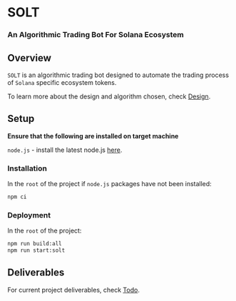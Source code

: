 # SOLT

### An Algorithmic Trading Bot For Solana Ecosystem


## Overview

`SOLT` is an algorithmic trading bot designed to automate the trading process of `Solana` specific ecosystem tokens.

To learn more about the design and algorithm chosen, check [Design](./Design.md).


## Setup

**Ensure that the following are installed on target machine**

`node.js` - install the latest node.js [here](https://nodejs.org/en).

### Installation

In the `root` of the project if `node.js` packages have not been installed:
```bash
npm ci
```

### Deployment

In the `root` of the project:
```bash
npm run build:all
npm run start:solt
```


## Deliverables

For current project deliverables, check [Todo](./Todo.md).